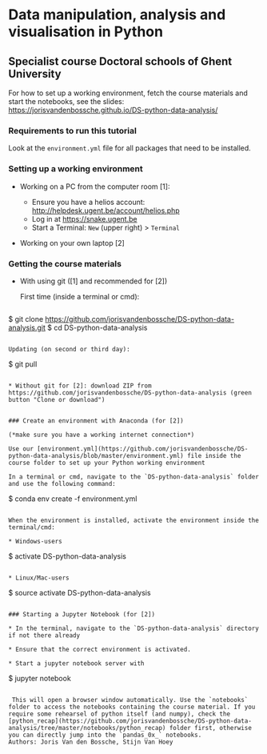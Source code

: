 # Data manipulation, analysis and visualisation in Python

## Specialist course Doctoral schools of Ghent University

For how to set up a working environment, fetch the course materials and start the notebooks, see the slides: https://jorisvandenbossche.github.io/DS-python-data-analysis/


### Requirements to run this tutorial

Look at the `environment.yml` file for all packages that need to be installed.

### Setting up a working environment

* Working on a PC from the computer room [1]:

  * Ensure you have a helios account: http://helpdesk.ugent.be/account/helios.php
  * Log in at https://snake.ugent.be
  * Start a Terminal: `New` (upper right) > `Terminal`

* Working on your own laptop [2]


### Getting the course materials

* With using git ([1] and recommended for [2])

  First time (inside a terminal or cmd):

  ```
$ git clone https://github.com/jorisvandenbossche/DS-python-data-analysis.git
$ cd DS-python-data-analysis
  ```

  Updating (on second or third day):

  ```
  $ git pull
  ```

* Without git for [2]: download ZIP from https://github.com/jorisvandenbossche/DS-python-data-analysis (green button "Clone or download")


### Create an environment with Anaconda (for [2])

(*make sure you have a working internet connection*)

Use our [environment.yml](https://github.com/jorisvandenbossche/DS-python-data-analysis/blob/master/environment.yml) file inside the course folder to set up your Python working environment

In a terminal or cmd, navigate to the `DS-python-data-analysis` folder and use the following command:

```
$ conda env create -f environment.yml
```

When the environment is installed, activate the environment inside the terminal/cmd:

* Windows-users
```
$ activate DS-python-data-analysis
```

* Linux/Mac-users
```
$ source activate DS-python-data-analysis
```

### Starting a Jupyter Notebook (for [2])

* In the terminal, navigate to the `DS-python-data-analysis` directory if not there already

* Ensure that the correct environment is activated.

* Start a jupyter notebook server with

  ```
$ jupyter notebook
  ```

  This will open a browser window automatically. Use the `notebooks` folder to access the notebooks containing the course material. If you require some rehearsel of python itself (and numpy), check the [python_recap](https://github.com/jorisvandenbossche/DS-python-data-analysis/tree/master/notebooks/python_recap) folder first, otherwise you can directly jump into the `pandas_0x_` notebooks.
Authors: Joris Van den Bossche, Stijn Van Hoey
